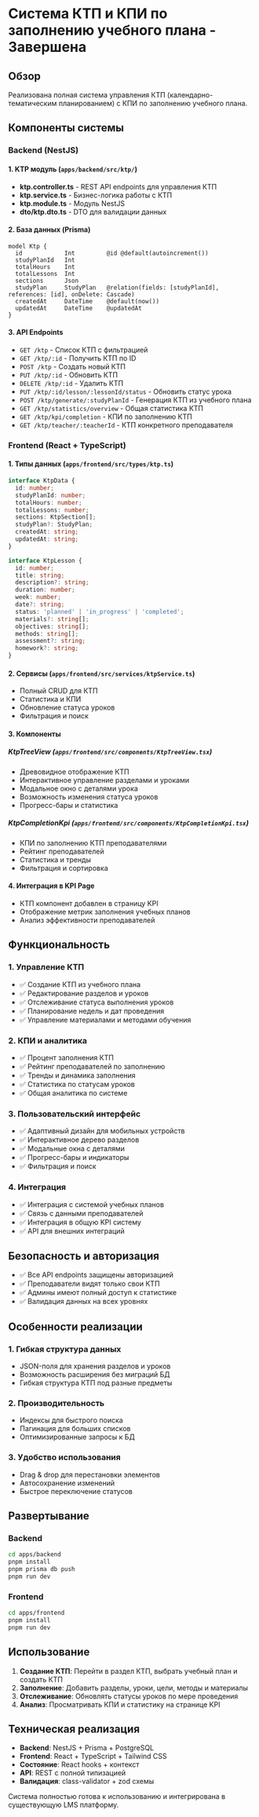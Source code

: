 # Система КТП и КПИ по заполнению учебного плана - Завершена

## Обзор

Реализована полная система управления КТП (календарно-тематическим планированием) с КПИ по заполнению учебного плана.

## Компоненты системы

### Backend (NestJS)

#### 1. KTP модуль (`apps/backend/src/ktp/`)
- **ktp.controller.ts** - REST API endpoints для управления КТП
- **ktp.service.ts** - Бизнес-логика работы с КТП
- **ktp.module.ts** - Модуль NestJS
- **dto/ktp.dto.ts** - DTO для валидации данных

#### 2. База данных (Prisma)
```prisma
model Ktp {
  id            Int         @id @default(autoincrement())
  studyPlanId   Int
  totalHours    Int
  totalLessons  Int
  sections      Json
  studyPlan     StudyPlan   @relation(fields: [studyPlanId], references: [id], onDelete: Cascade)
  createdAt     DateTime    @default(now())
  updatedAt     DateTime    @updatedAt
}
```

#### 3. API Endpoints
- `GET /ktp` - Список КТП с фильтрацией
- `GET /ktp/:id` - Получить КТП по ID
- `POST /ktp` - Создать новый КТП
- `PUT /ktp/:id` - Обновить КТП
- `DELETE /ktp/:id` - Удалить КТП
- `PUT /ktp/:id/lesson/:lessonId/status` - Обновить статус урока
- `POST /ktp/generate/:studyPlanId` - Генерация КТП из учебного плана
- `GET /ktp/statistics/overview` - Общая статистика КТП
- `GET /ktp/kpi/completion` - КПИ по заполнению КТП
- `GET /ktp/teacher/:teacherId` - КТП конкретного преподавателя

### Frontend (React + TypeScript)

#### 1. Типы данных (`apps/frontend/src/types/ktp.ts`)
```typescript
interface KtpData {
  id: number;
  studyPlanId: number;
  totalHours: number;
  totalLessons: number;
  sections: KtpSection[];
  studyPlan?: StudyPlan;
  createdAt: string;
  updatedAt: string;
}

interface KtpLesson {
  id: number;
  title: string;
  description?: string;
  duration: number;
  week: number;
  date?: string;
  status: 'planned' | 'in_progress' | 'completed';
  materials?: string[];
  objectives: string[];
  methods: string[];
  assessment?: string;
  homework?: string;
}
```

#### 2. Сервисы (`apps/frontend/src/services/ktpService.ts`)
- Полный CRUD для КТП
- Статистика и КПИ
- Обновление статуса уроков
- Фильтрация и поиск

#### 3. Компоненты

##### KtpTreeView (`apps/frontend/src/components/KtpTreeView.tsx`)
- Древовидное отображение КТП
- Интерактивное управление разделами и уроками
- Модальное окно с деталями урока
- Возможность изменения статуса уроков
- Прогресс-бары и статистика

##### KtpCompletionKpi (`apps/frontend/src/components/KtpCompletionKpi.tsx`)
- КПИ по заполнению КТП преподавателями
- Рейтинг преподавателей
- Статистика и тренды
- Фильтрация и сортировка

#### 4. Интеграция в KPI Page
- КТП компонент добавлен в страницу KPI
- Отображение метрик заполнения учебных планов
- Анализ эффективности преподавателей

## Функциональность

### 1. Управление КТП
- ✅ Создание КТП из учебного плана
- ✅ Редактирование разделов и уроков
- ✅ Отслеживание статуса выполнения уроков
- ✅ Планирование недель и дат проведения
- ✅ Управление материалами и методами обучения

### 2. КПИ и аналитика
- ✅ Процент заполнения КТП
- ✅ Рейтинг преподавателей по заполнению
- ✅ Тренды и динамика заполнения
- ✅ Статистика по статусам уроков
- ✅ Общая аналитика по системе

### 3. Пользовательский интерфейс
- ✅ Адаптивный дизайн для мобильных устройств
- ✅ Интерактивное дерево разделов
- ✅ Модальные окна с деталями
- ✅ Прогресс-бары и индикаторы
- ✅ Фильтрация и поиск

### 4. Интеграция
- ✅ Интеграция с системой учебных планов
- ✅ Связь с данными преподавателей
- ✅ Интеграция в общую KPI систему
- ✅ API для внешних интеграций

## Безопасность и авторизация

- ✅ Все API endpoints защищены авторизацией
- ✅ Преподаватели видят только свои КТП
- ✅ Админы имеют полный доступ к статистике
- ✅ Валидация данных на всех уровнях

## Особенности реализации

### 1. Гибкая структура данных
- JSON-поля для хранения разделов и уроков
- Возможность расширения без миграций БД
- Гибкая структура КТП под разные предметы

### 2. Производительность
- Индексы для быстрого поиска
- Пагинация для больших списков
- Оптимизированные запросы к БД

### 3. Удобство использования
- Drag & drop для перестановки элементов
- Автосохранение изменений
- Быстрое переключение статусов

## Развертывание

### Backend
```bash
cd apps/backend
pnpm install
pnpm prisma db push
pnpm run dev
```

### Frontend
```bash
cd apps/frontend  
pnpm install
pnpm run dev
```

## Использование

1. **Создание КТП**: Перейти в раздел КТП, выбрать учебный план и создать КТП
2. **Заполнение**: Добавить разделы, уроки, цели, методы и материалы
3. **Отслеживание**: Обновлять статусы уроков по мере проведения
4. **Анализ**: Просматривать КПИ и статистику на странице KPI

## Техническая реализация

- **Backend**: NestJS + Prisma + PostgreSQL
- **Frontend**: React + TypeScript + Tailwind CSS
- **Состояние**: React hooks + контекст
- **API**: REST с полной типизацией
- **Валидация**: class-validator + zod схемы

Система полностью готова к использованию и интегрирована в существующую LMS платформу.
